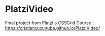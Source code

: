 # PlatziVideo
Final project from Platzi's CSSGrid Course : https://cristiancucunuba.github.io/PlatziVideo/
